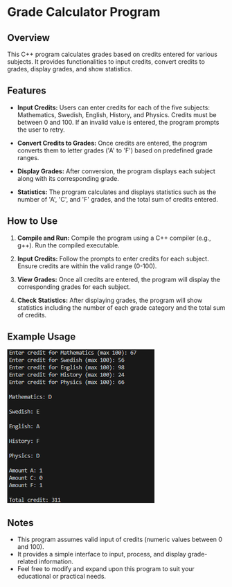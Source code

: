 # Grade Calculator Program

## Overview

This C++ program calculates grades based on credits entered for various subjects. It provides functionalities to input credits, convert credits to grades, display grades, and show statistics.

## Features

- **Input Credits:** Users can enter credits for each of the five subjects: Mathematics, Swedish, English, History, and Physics. Credits must be between 0 and 100. If an invalid value is entered, the program prompts the user to retry.

- **Convert Credits to Grades:** Once credits are entered, the program converts them to letter grades ('A' to 'F') based on predefined grade ranges.

- **Display Grades:** After conversion, the program displays each subject along with its corresponding grade.

- **Statistics:** The program calculates and displays statistics such as the number of 'A', 'C', and 'F' grades, and the total sum of credits entered.

## How to Use

1. **Compile and Run:** Compile the program using a C++ compiler (e.g., g++). Run the compiled executable.

2. **Input Credits:** Follow the prompts to enter credits for each subject. Ensure credits are within the valid range (0-100).

3. **View Grades:** Once all credits are entered, the program will display the corresponding grades for each subject.

4. **Check Statistics:** After displaying grades, the program will show statistics including the number of each grade category and the total sum of credits.

## Example Usage
![screenshoot of the console](https://github.com/Pi-Rey/score_statistics/blob/76089f5ebd1fb462d025941c84462055fe861e21/images/screenshoot.png)
## Notes

- This program assumes valid input of credits (numeric values between 0 and 100).
- It provides a simple interface to input, process, and display grade-related information.
- Feel free to modify and expand upon this program to suit your educational or practical needs.